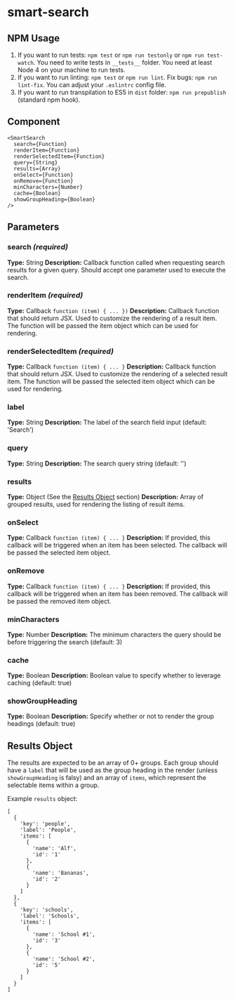 # smart-search

## NPM Usage

1. If you want to run tests: `npm test` or `npm run testonly` or `npm run test-watch`. You need to write tests in `__tests__` folder. You need at least Node 4 on your machine to run tests.
2. If you want to run linting: `npm test` or `npm run lint`. Fix bugs: `npm run lint-fix`. You can adjust your `.eslintrc` config file.
3. If you want to run transpilation to ES5 in `dist` folder: `npm run prepublish` (standard npm hook).

## Component

```
<SmartSearch
  search={Function}
  renderItem={Function}
  renderSelectedItem={Function}
  query={String}
  results={Array}
  onSelect={Function}
  onRemove={Function}
  minCharacters={Number}
  cache={Boolean}
  showGroupHeading={Boolean}
/>
```

## Parameters
### search *(required)*
**Type:** String
**Description:** Callback function called when requesting search results for a given query. Should accept one parameter used to execute the search.

### renderItem *(required)*
**Type:** Callback `function (item) { ... })`
**Description:** Callback function that should return JSX. Used to customize the rendering of a result item. The function will be passed the item object which can be used for rendering.

### renderSelectedItem *(required)*
**Type:** Callback `function (item) { ... }`
**Description:** Callback function that should return JSX. Used to customize the rendering of a selected result item. The function will be passed the selected item object which can be used for rendering.

### label
**Type:** String
**Description:** The label of the search field input (default: 'Search')

### query
**Type:** String
**Description:** The search query string (default: '')

### results
**Type:** Object (See the [Results Object](#results-object) section)
**Description:** Array of grouped results, used for rendering the listing of result items.

### onSelect
**Type:** Callback `function (item) { ... }`
**Description:** If provided, this callback will be triggered when an item has been selected. The callback will be passed the selected item object.

### onRemove
**Type:** Callback `function (item) { ... }`
**Description:** If provided, this callback will be triggered when an item has been removed. The callback will be passed the removed item object.

### minCharacters
**Type:** Number
**Description:** The minimum characters the query should be before triggering the search (default: 3)

### cache
**Type:** Boolean
**Description:** Boolean value to specify whether to leverage caching (default: true)

### showGroupHeading
**Type:** Boolean
**Description:** Specify whether or not to render the group headings (default: true)

## Results Object
The results are expected to be an array of 0+ groups. Each group should have a `label` that will be used as the group heading in the render (unless `showGroupHeading` is falsy) and an array of `items`, which represent the selectable items within a group.

Example `results` object:
```
[
  {
    'key': 'people',
    'label': 'People',
    'items': [
      {
        'name': 'Alf',
        'id': '1'
      },
      {
        'name': 'Bananas',
        'id': '2'
      }
    ]
  },
  {
    'key': 'schools',
    'label': 'Schools',
    'items': [
      {
        'name': 'School #1',
        'id': '3'
      },
      {
        'name': 'School #2',
        'id': '5'
      }
    ]
  }
]
```
